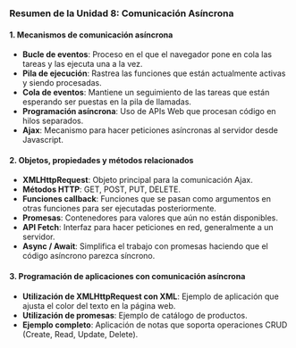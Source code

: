 
### Resumen de la Unidad 8: Comunicación Asíncrona

#### 1. Mecanismos de comunicación asíncrona
- **Bucle de eventos**: Proceso en el que el navegador pone en cola las tareas y las ejecuta una a la vez.
- **Pila de ejecución**: Rastrea las funciones que están actualmente activas y siendo procesadas.
- **Cola de eventos**: Mantiene un seguimiento de las tareas que están esperando ser puestas en la pila de llamadas.
- **Programación asíncrona**: Uso de APIs Web que procesan código en hilos separados.
- **Ajax**: Mecanismo para hacer peticiones asíncronas al servidor desde Javascript.

#### 2. Objetos, propiedades y métodos relacionados
- **XMLHttpRequest**: Objeto principal para la comunicación Ajax.
- **Métodos HTTP**: GET, POST, PUT, DELETE.
- **Funciones callback**: Funciones que se pasan como argumentos en otras funciones para ser ejecutadas posteriormente.
- **Promesas**: Contenedores para valores que aún no están disponibles.
- **API Fetch**: Interfaz para hacer peticiones en red, generalmente a un servidor.
- **Async / Await**: Simplifica el trabajo con promesas haciendo que el código asíncrono parezca síncrono.

#### 3. Programación de aplicaciones con comunicación asíncrona
- **Utilización de XMLHttpRequest con XML**: Ejemplo de aplicación que ajusta el color del texto en la página web.
- **Utilización de promesas**: Ejemplo de catálogo de productos.
- **Ejemplo completo**: Aplicación de notas que soporta operaciones CRUD (Create, Read, Update, Delete).
